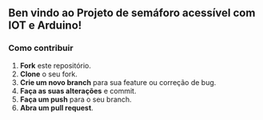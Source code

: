 
## Ben vindo ao Projeto de semáforo acessível com IOT e Arduino!

### Como contribuir
1. **Fork** este repositório.
2. **Clone** o seu fork.
3. **Crie um novo branch** para sua feature ou correção de bug.
4. **Faça as suas alterações** e commit.
5. **Faça um push** para o seu branch.
6. **Abra um pull request**.
